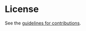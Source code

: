 # License

See the
[guidelines for contributions](https://github.com/chris-wood/draft-wood-tls-ppauth/blob/master/CONTRIBUTING.md).

